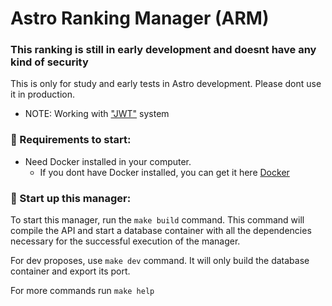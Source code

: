 # Astro Ranking Manager (ARM)

### This ranking is still in early development and doesnt have any kind of security

This is only for study and early tests in Astro development.
Please dont use it in production.

- NOTE: Working with ["JWT"](https://jwt.io/) system

### 🚧 Requirements to start:

- Need Docker installed in your computer.
  - If you dont have Docker installed, you can get it here [Docker](https://www.docker.com/products/docker-desktop/)

### 🚧 Start up this manager:

To start this manager, run the `make build` command. 
This command will compile the API and start a database container with all the dependencies necessary for the successful execution of the manager.

For dev proposes, use `make dev` command. It will only build the database container and export its port.

For more commands run `make help`